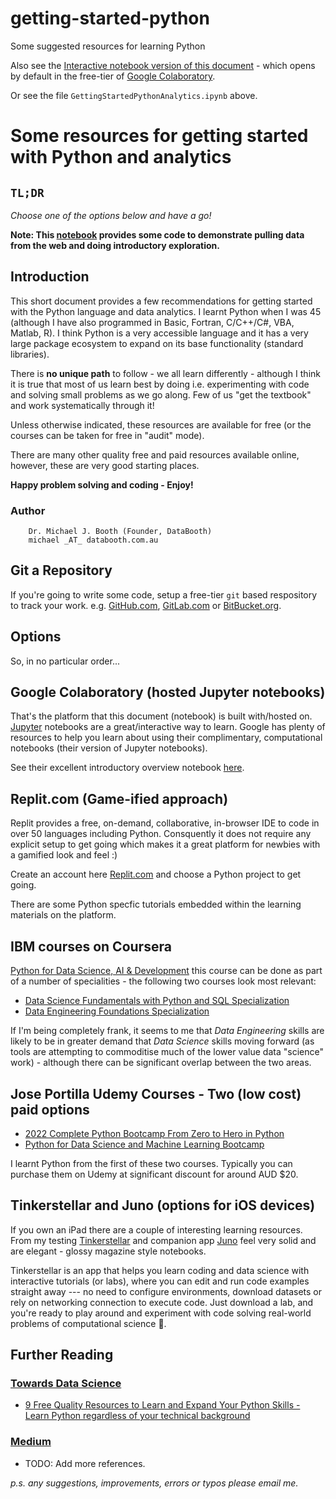 # getting-started-python

Some suggested resources for learning Python

Also see the [Interactive notebook version of this document](https://colab.research.google.com/github/Mjboothaus/getting-started-python/blob/main/GettingStartedPythonAnalytics.ipynb) - which opens by default in the free-tier of [Google Colaboratory](https://colab.research.google.com/). 

Or see the file `GettingStartedPythonAnalytics.ipynb` above.


# Some resources for getting started with Python and analytics

## `TL;DR`

*Choose one of the options below and have a go!*

**Note: This [notebook](https://colab.research.google.com/github/Mjboothaus/getting-started-python/blob/main/GettingStartedPythonAnalytics.ipynb) provides some code to demonstrate pulling data from the web and doing introductory exploration.**

## Introduction

This short document provides a few recommendations for getting started
with the Python language and data analytics. I learnt Python when I was
45 (although I have also programmed in Basic, Fortran, C/C++/C#, VBA,
Matlab, R). I think Python is a very accessible language and it has a
very large package ecosystem to expand on its base functionality
(standard libraries).

There is **no unique path** to follow - we all learn differently -
although I think it is true that most of us learn best by doing i.e.
experimenting with code and solving small problems as we go along. Few
of us \"get the textbook\" and work systematically through it!

Unless otherwise indicated, these resources are available for free (or
the courses can be taken for free in \"audit\" mode).

There are many other quality free and paid resources available online,
however, these are very good starting places.

**Happy problem solving and coding - Enjoy!**

### Author

```
    Dr. Michael J. Booth (Founder, DataBooth)
    michael _AT_ databooth.com.au
```


## Git a Repository

If you\'re going to write some code, setup a free-tier `git` based
respository to track your work. e.g. [GitHub.com](https://github.com),
[GitLab.com](https://gitlab.com) or
[BitBucket.org](https://bitbucket.org).

## Options

So, in no particular order\...

## Google Colaboratory (hosted Jupyter notebooks)

That\'s the platform that this document (notebook) is built with/hosted
on. [Jupyter](https://jupyter.org) notebooks are a great/interactive way
to learn. Google has plenty of resources to help you learn about using
their complimentary, computational notebooks (their version of Jupyter
notebooks).

See their excellent introductory overview notebook
[here](https://colab.research.google.com/notebooks/intro.ipynb).

## Replit.com (Game-ified approach)

Replit provides a free, on-demand, collaborative, in-browser IDE to code
in over 50 languages including Python. Consquently it does not require
any explicit setup to get going which makes it a great platform for
newbies with a gamified look and feel :)

Create an account here [Replit.com](https://replit.com) and choose a
Python project to get going.

There are some Python specfic tutorials embedded within the learning
materials on the platform.

## IBM courses on Coursera

[Python for Data Science, AI &
Development](https://www.coursera.org/learn/python-for-applied-data-science-ai)
this course can be done as part of a number of specialities - the
following two courses look most relevant:

-   [Data Science Fundamentals with Python and SQL
    Specialization](https://www.coursera.org/specializations/data-science-fundamentals-python-sql)
-   [Data Engineering Foundations
    Specialization](https://www.coursera.org/specializations/data-engineering-foundations)

If I\'m being completely frank, it seems to me that *Data Engineering*
skills are likely to be in greater demand that *Data Science* skills
moving forward (as tools are attempting to commoditise much of the lower
value data \"science\" work) - although there can be significant overlap
between the two areas.

## Jose Portilla Udemy Courses - Two (low cost) paid options

-   [2022 Complete Python Bootcamp From Zero to Hero in
    Python](https://www.udemy.com/course/complete-python-bootcamp/)
-   [Python for Data Science and Machine Learning
    Bootcamp](https://www.udemy.com/course/python-for-data-science-and-machine-learning-bootcamp/)

I learnt Python from the first of these two courses. Typically you can
purchase them on Udemy at significant discount for around AUD \$20.

## Tinkerstellar and Juno (options for iOS devices)

If you own an iPad there are a couple of interesting learning resources.
From my testing [Tinkerstellar](https://tinkerstellar.com) and companion
app [Juno](https://juno.sh) feel very solid and are elegant - glossy
magazine style notebooks.

Tinkerstellar is an app that helps you learn coding and data science
with interactive tutorials (or labs), where you can edit and run code
examples straight away --- no need to configure environments, download
datasets or rely on networking connection to execute code. Just download
a lab, and you're ready to play around and experiment with code solving
real-world problems of computational science 🚀.

## Further Reading

### [Towards Data Science](https://towardsdatascience.com/about)

-   [9 Free Quality Resources to Learn and Expand Your Python Skills -
    Learn Python regardless of your technical
    background](https://towardsdatascience.com/9-free-quality-resources-to-learn-and-expand-your-python-skills-44e0fe920cf4)

### [Medium](https://medium.com)

-   TODO: Add more references.

*p.s. any suggestions, improvements, errors or typos please email me.*
